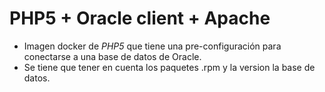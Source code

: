 PHP5 + Oracle client + Apache
======

* Imagen docker de *PHP5* que tiene una pre-configuración para conectarse a una base de datos de Oracle.
* Se tiene que tener en cuenta los paquetes .rpm y la version la base de datos.
